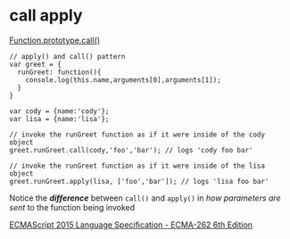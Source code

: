 # call apply

[Function.prototype.call\(\)](https://developer.mozilla.org/en-US/docs/Web/JavaScript/Reference/Global_Objects/Function/call)

```text
// apply() and call() pattern
var greet = {
  runGreet: function(){
    console.log(this.name,arguments[0],arguments[1]);
  }
}

var cody = {name:'cody'};
var lisa = {name:'lisa'};

// invoke the runGreet function as if it were inside of the cody object
greet.runGreet.call(cody,'foo','bar'); // logs 'cody foo bar'

// invoke the runGreet function as if it were inside of the lisa object
greet.runGreet.apply(lisa, ['foo','bar']); // logs 'lisa foo bar'
```

Notice the _**difference**_ between `call()` and `apply()` in _how parameters are sent_ to the function being invoked

[ECMAScript 2015 Language Specification - ECMA-262 6th Edition](https://www.ecma-international.org/ecma-262/6.0/#sec-function.prototype.call)

